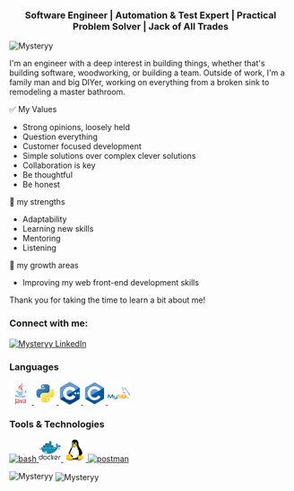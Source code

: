 <h3 align="center">Software Engineer | Automation & Test Expert | Practical Problem Solver | Jack of All Trades</h3>

<p align="left"> <img src="https://komarev.com/ghpvc/?username=Mysteryy&label=Profile%20views&color=0e75b6&style=flat" alt="Mysteryy" /> </p>

<p align="left">
I'm an engineer with a deep interest in building things, whether that's building software, woodworking, or building a team. 
Outside of work, I'm a family man and big DIYer, working on everything from a broken sink to remodeling a master bathroom.  

✅ My Values
- Strong opinions, loosely held
- Question everything
- Customer focused development
- Simple solutions over complex clever solutions
- Collaboration is key
- Be thoughtful
- Be honest

  
💪 my strengths
- Adaptability
- Learning new skills
- Mentoring
- Listening


🌱 my growth areas
- Improving my web front-end development skills


Thank you for taking the time to learn a bit about me!
</p>


<!--- Comment out for now
<p align="left"> <a href="https://github.com/ryo-ma/github-profile-trophy"><img src="https://github-profile-trophy.vercel.app/?username=Mysteryy" alt="Mysteryy" /></a> </p>
-->

<h3 align="left">Connect with me:</h3>
<p align="left">
<a href="www.linkedin.com/in/zach-hasbrouck-180847a4" target="blank"><img align="center" src="https://cdn.jsdelivr.net/npm/simple-icons@3.0.1/icons/linkedin.svg" alt="Mysteryy LinkedIn" height="40" width="40" /></a>
</p>

<h3 align="left">Languages</h3>
<p align="left">
  <a href="https://www.java.com/en/" target="_blank"> <img src="https://raw.githubusercontent.com/devicons/devicon/master/icons/java/java-original-wordmark.svg" alt="java" width="40" height="40"/>
  <a href="https://www.python.org" target="_blank"> <img src="https://raw.githubusercontent.com/devicons/devicon/master/icons/python/python-original.svg" alt="python" width="40" height="40"/>
  <a href="https://www.w3schools.com/cpp/" target="_blank"> <img src="https://raw.githubusercontent.com/devicons/devicon/master/icons/cplusplus/cplusplus-original.svg" alt="cplusplus" width="40" height="40"/> </a> 
  <a href="https://www.cprogramming.com/" target="_blank"> <img src="https://raw.githubusercontent.com/devicons/devicon/master/icons/c/c-original.svg" alt="c" width="40" height="40"/> </a> 
  <a href="https://www.mysql.com/" target="_blank"> <img src="https://raw.githubusercontent.com/devicons/devicon/master/icons/mysql/mysql-original-wordmark.svg" alt="mysql" width="40" height="40"/> </a> 
</p>

<h3 align="left">Tools & Technologies</h3>
<p align="left"> 
  <a href="https://www.gnu.org/software/bash/" target="_blank"> <img src="https://www.vectorlogo.zone/logos/gnu_bash/gnu_bash-icon.svg" alt="bash" width="40" height="40"/> </a> 
  <a href="https://www.docker.com/" target="_blank"> <img src="https://raw.githubusercontent.com/devicons/devicon/master/icons/docker/docker-original-wordmark.svg" alt="docker" width="40" height="40"/> </a> 
  <a href="https://www.linux.org/" target="_blank"> <img src="https://raw.githubusercontent.com/devicons/devicon/master/icons/linux/linux-original.svg" alt="linux" width="40" height="40"/> </a> 
  <a href="https://postman.com" target="_blank"> <img src="https://www.vectorlogo.zone/logos/getpostman/getpostman-icon.svg" alt="postman" width="40" height="40"/> </a> 
</p>


<p><img align="left" src="https://github-readme-stats.vercel.app/api/top-langs?username=Mysteryy&show_icons=true&locale=en&layout=compact" alt="Mysteryy" /></p>

<p>&nbsp;<img align="center" src="https://github-readme-stats.vercel.app/api?username=Mysteryy&show_icons=true&locale=en" alt="Mysteryy" /></p>
